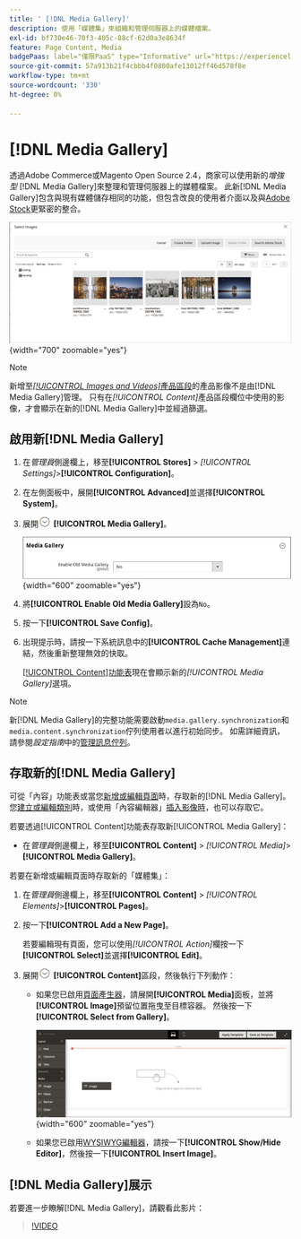 ```yaml
---
title: ' [!DNL Media Gallery]'
description: 使用「媒體集」來組織和管理伺服器上的媒體檔案。
exl-id: bf730e46-70f3-405c-88cf-62d0a3e8634f
feature: Page Content, Media
badgePaas: label="僅限PaaS" type="Informative" url="https://experienceleague.adobe.com/zh-hant/docs/commerce/user-guides/product-solutions" tooltip="僅適用於雲端專案(Adobe管理的PaaS基礎結構)和內部部署專案的Adobe Commerce 。"
source-git-commit: 57a913b21f4cbbb4f0800afe13012ff46d578f8e
workflow-type: tm+mt
source-wordcount: '330'
ht-degree: 0%

---
```


# [!DNL Media Gallery]

透過Adobe Commerce或Magento Open Source 2.4，商家可以使用新的&#x200B;_增強型_ [!DNL Media Gallery]來整理和管理伺服器上的媒體檔案。 此新[!DNL Media Gallery]包含與現有媒體儲存相同的功能，但包含改良的使用者介面以及與[Adobe Stock][adobe-stock]更緊密的整合。

![顯示在媒體集格線中的影像](./assets/media-gallery-grid.png){width="700" zoomable="yes"}

>[!NOTE]
>
>新增至&#x200B;[_[!UICONTROL Images and Videos]_&#x200B;產品區段](../catalog/product-image.md#upload-an-image)的產品影像不是由[!DNL Media Gallery]管理。 只有在&#x200B;_[!UICONTROL Content]_&#x200B;產品區段欄位中使用的影像，才會顯示在新的[!DNL Media Gallery]中並經過篩選。

## 啟用新[!DNL Media Gallery]

1. 在&#x200B;_管理員_&#x200B;側邊欄上，移至&#x200B;**[!UICONTROL Stores]** > _[!UICONTROL Settings]_>**[!UICONTROL Configuration]**。

1. 在左側面板中，展開&#x200B;**[!UICONTROL Advanced]**&#x200B;並選擇&#x200B;**[!UICONTROL System]**。

1. 展開![擴充選擇器](../assets/icon-display-expand.png) **[!UICONTROL Media Gallery]**。

   ![進階設定 — [!DNL Media Gallery]](./assets/system-media-gallery.png){width="600" zoomable="yes"}

1. 將&#x200B;**[!UICONTROL Enable Old Media Gallery]**&#x200B;設為`No`。

1. 按一下&#x200B;**[!UICONTROL Save Config]**。

1. 出現提示時，請按一下系統訊息中的&#x200B;**[!UICONTROL Cache Management]**&#x200B;連結，然後重新整理無效的快取。

   [[!UICONTROL Content]功能表](/help/content-design/content-menu.md)現在會顯示新的&#x200B;_[!UICONTROL Media Gallery]_&#x200B;選項。

>[!NOTE]
>
>新[!DNL Media Gallery]的完整功能需要啟動`media.gallery.synchronization`和`media.content.synchronization`佇列使用者以進行初始同步。 如需詳細資訊，請參閱&#x200B;_設定指南_&#x200B;中的[管理訊息佇列](https://experienceleague.adobe.com/docs/commerce-operations/configuration-guide/message-queues/manage-message-queues.html?lang=zh-Hant)。

## 存取新的[!DNL Media Gallery]

可從「內容」功能表或當您[新增或編輯頁面](/help/content-design/page-add.md)時，存取新的[!DNL Media Gallery]。 您[建立或編輯類別](/help/catalog/category-create.md)時，或使用「內容編輯器」[插入影像時](/help/content-design/editor-insert-image.md)，也可以存取它。

若要透過[!UICONTROL Content]功能表存取新[!UICONTROL Media Gallery]：

- 在&#x200B;_管理員_&#x200B;側邊欄上，移至&#x200B;**[!UICONTROL Content]** > _[!UICONTROL Media]_>**[!UICONTROL Media Gallery]**。

若要在新增或編輯頁面時存取新的「媒體集」：

1. 在&#x200B;_管理員_&#x200B;側邊欄上，移至&#x200B;**[!UICONTROL Content]** > _[!UICONTROL Elements]_>**[!UICONTROL Pages]**。

1. 按一下&#x200B;**[!UICONTROL Add a New Page]**。

   若要編輯現有頁面，您可以使用&#x200B;_[!UICONTROL Action]_&#x200B;欄按一下&#x200B;**[!UICONTROL Select]**&#x200B;並選擇&#x200B;**[!UICONTROL Edit]**。

1. 展開![展開選取器](../assets/icon-display-expand.png) **[!UICONTROL Content]**&#x200B;區段，然後執行下列動作：

   - 如果您已啟用[頁面產生器](../page-builder/setup.md)，請展開&#x200B;**[!UICONTROL Media]**&#x200B;面板，並將&#x200B;**[!UICONTROL Image]**&#x200B;預留位置拖曳至目標容器。 然後按一下&#x200B;**[!UICONTROL Select from Gallery]**。

     ![將影像拖曳到舞台](./assets/pb-media-image-drag.png){width="600" zoomable="yes"}

   - 如果您已啟用[WYSIWYG編輯器](/help/content-design/editor.md)，請按一下&#x200B;**[!UICONTROL Show/Hide Editor]**，然後按一下&#x200B;**[!UICONTROL Insert Image]**。

## [!DNL Media Gallery]展示

若要進一步瞭解[!DNL Media Gallery]，請觀看此影片：

>[!VIDEO](https://video.tv.adobe.com/v/343785?quality=12&learn=on)

[adobe-stock]: https://stock.adobe.com

